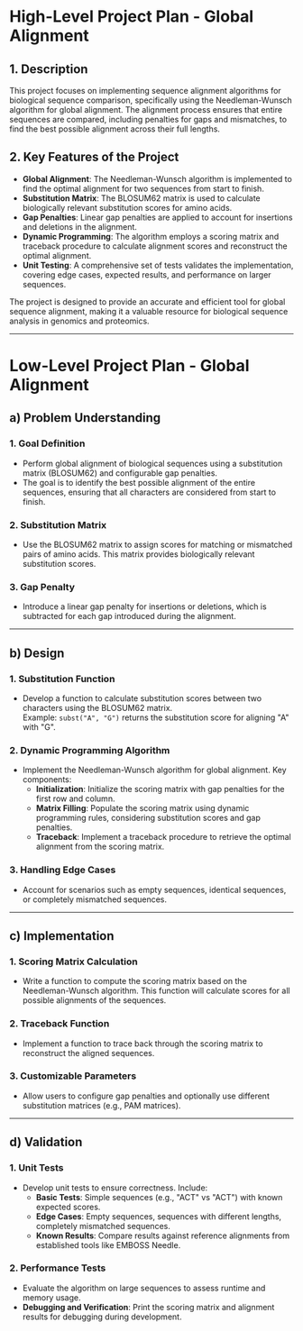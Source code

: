 # High-Level Project Plan - Global Alignment

## 1. Description

This project focuses on implementing sequence alignment algorithms for biological sequence comparison, specifically using the Needleman-Wunsch algorithm for global alignment. The alignment process ensures that entire sequences are compared, including penalties for gaps and mismatches, to find the best possible alignment across their full lengths.

## 2. Key Features of the Project

- **Global Alignment**: The Needleman-Wunsch algorithm is implemented to find the optimal alignment for two sequences from start to finish.
- **Substitution Matrix**: The BLOSUM62 matrix is used to calculate biologically relevant substitution scores for amino acids.
- **Gap Penalties**: Linear gap penalties are applied to account for insertions and deletions in the alignment.
- **Dynamic Programming**: The algorithm employs a scoring matrix and traceback procedure to calculate alignment scores and reconstruct the optimal alignment.
- **Unit Testing**: A comprehensive set of tests validates the implementation, covering edge cases, expected results, and performance on larger sequences.

The project is designed to provide an accurate and efficient tool for global sequence alignment, making it a valuable resource for biological sequence analysis in genomics and proteomics.

---

# Low-Level Project Plan - Global Alignment

## a) Problem Understanding

### 1. Goal Definition
- Perform global alignment of biological sequences using a substitution matrix (BLOSUM62) and configurable gap penalties.
- The goal is to identify the best possible alignment of the entire sequences, ensuring that all characters are considered from start to finish.

### 2. Substitution Matrix
- Use the BLOSUM62 matrix to assign scores for matching or mismatched pairs of amino acids. This matrix provides biologically relevant substitution scores.

### 3. Gap Penalty
- Introduce a linear gap penalty for insertions or deletions, which is subtracted for each gap introduced during the alignment.

---

## b) Design

### 1. Substitution Function
- Develop a function to calculate substitution scores between two characters using the BLOSUM62 matrix.  
  Example: `subst("A", "G")` returns the substitution score for aligning "A" with "G".

### 2. Dynamic Programming Algorithm
- Implement the Needleman-Wunsch algorithm for global alignment. Key components:
  - **Initialization**: Initialize the scoring matrix with gap penalties for the first row and column.
  - **Matrix Filling**: Populate the scoring matrix using dynamic programming rules, considering substitution scores and gap penalties.
  - **Traceback**: Implement a traceback procedure to retrieve the optimal alignment from the scoring matrix.

### 3. Handling Edge Cases
- Account for scenarios such as empty sequences, identical sequences, or completely mismatched sequences.

---

## c) Implementation

### 1. Scoring Matrix Calculation
- Write a function to compute the scoring matrix based on the Needleman-Wunsch algorithm. This function will calculate scores for all possible alignments of the sequences.

### 2. Traceback Function
- Implement a function to trace back through the scoring matrix to reconstruct the aligned sequences.

### 3. Customizable Parameters
- Allow users to configure gap penalties and optionally use different substitution matrices (e.g., PAM matrices).

---

## d) Validation

### 1. Unit Tests
- Develop unit tests to ensure correctness. Include:
  - **Basic Tests**: Simple sequences (e.g., "ACT" vs "ACT") with known expected scores.
  - **Edge Cases**: Empty sequences, sequences with different lengths, completely mismatched sequences.
  - **Known Results**: Compare results against reference alignments from established tools like EMBOSS Needle.

### 2. Performance Tests
- Evaluate the algorithm on large sequences to assess runtime and memory usage.
- **Debugging and Verification**: Print the scoring matrix and alignment results for debugging during development.

